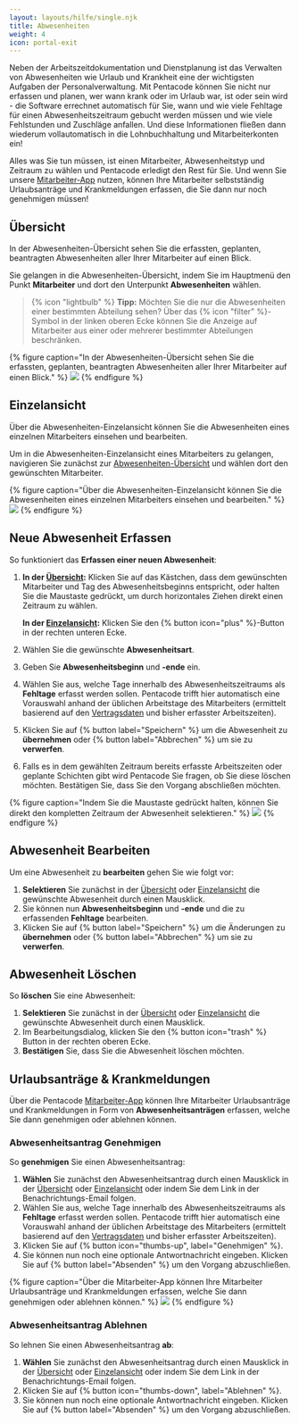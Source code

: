 ```yaml
---
layout: layouts/hilfe/single.njk
title: Abwesenheiten
weight: 4
icon: portal-exit
---
```


Neben der Arbeitszeitdokumentation und Dienstplanung ist das Verwalten von Abwesenheiten wie Urlaub und
Krankheit eine der wichtigsten Aufgaben der Personalverwaltung. Mit Pentacode können Sie nicht nur erfassen und planen,
wer wann krank oder im Urlaub war, ist oder sein wird - die Software errechnet automatisch für Sie, wann und wie viele
Fehltage für einen Abwesenheitszeitraum gebucht werden müssen und wie viele Fehlstunden und Zuschläge anfallen. Und diese Informationen fließen dann wiederum vollautomatisch in die Lohnbuchhaltung und Mitarbeiterkonten ein!

Alles was Sie tun müssen, ist einen Mitarbeiter, Abwesenheitstyp und Zeitraum zu wählen und Pentacode erledigt den Rest für Sie. Und wenn Sie unsere [Mitarbeiter-App](/hilfe/handbuch/mitarbeiter-app) nutzen, können Ihre Mitarbeiter selbstständig Urlaubsanträge und Krankmeldungen erfassen, die Sie dann nur noch genehmigen müssen!

## Übersicht

In der Abwesenheiten-Übersicht sehen Sie die erfassten, geplanten, beantragten Abwesenheiten aller Ihrer Mitarbeiter
auf einen Blick.

Sie gelangen in die Abwesenheiten-Übersicht, indem Sie im Hauptmenü den Punkt **Mitarbeiter** und dort den Unterpunkt **Abwesenheiten** wählen.

> {% icon "lightbulb" %} **Tipp:** Möchten Sie die nur die Abwesenheiten einer bestimmten Abteilung sehen? Über das
> {% icon "filter" %}-Symbol in der linken oberen Ecke können Sie die Anzeige auf Mitarbeiter aus einer oder mehrerer
> bestimmter Abteilungen beschränken.

{% figure caption="In der Abwesenheiten-Übersicht sehen Sie die erfassten, geplanten, beantragten Abwesenheiten aller Ihrer Mitarbeiter auf einen Blick." %}
<img src="uebersicht.png" />
{% endfigure %}

## Einzelansicht

Über die Abwesenheiten-Einzelansicht können Sie die Abwesenheiten eines einzelnen Mitarbeiters einsehen und bearbeiten.

Um in die Abwesenheiten-Einzelansicht eines Mitarbeiters zu gelangen, navigieren Sie zunächst zur [Abwesenheiten-Übersicht](#übersicht) und wählen dort den gewünschten Mitarbeiter.

{% figure caption="Über die Abwesenheiten-Einzelansicht können Sie die Abwesenheiten eines einzelnen Mitarbeiters einsehen und bearbeiten." %}
<img src="einzeln.png" />
{% endfigure %}

## Neue Abwesenheit Erfassen

So funktioniert das **Erfassen einer neuen Abwesenheit**:

1. **In der [Übersicht](#übersicht):** Klicken Sie auf das Kästchen, dass dem gewünschten
   Mitarbeiter und Tag des Abwesenheitsbeginns entspricht, oder
   halten Sie die Maustaste gedrückt, um durch horizontales Ziehen direkt einen Zeitraum zu wählen.

   **In der [Einzelansicht](#einzelansicht):** Klicken Sie den {% button icon="plus" %}-Button in der rechten unteren Ecke.

2. Wählen Sie die gewünschte **Abwesenheitsart**.
3. Geben Sie **Abwesenheitsbeginn** und **-ende** ein.
4. Wählen Sie aus, welche Tage innerhalb des Abwesenheitszeitraums als **Fehltage** erfasst werden sollen. Pentacode
   trifft hier automatisch eine Vorauswahl anhand der üblichen Arbeitstage des Mitarbeiters (ermittelt basierend auf den
   [Vertragsdaten](/hilfe/handbuch/mitarbeiter/vertrag#feste-wochentage) und bisher erfasster Arbeitszeiten).
5. Klicken Sie auf {% button label="Speichern" %} um die Abwesenheit zu **übernehmen** oder
   {% button label="Abbrechen" %} um sie zu **verwerfen**.
6. Falls es in dem gewählten Zeitraum bereits erfasste Arbeitszeiten oder geplante Schichten gibt wird Pentacode Sie
   fragen, ob Sie diese löschen möchten. Bestätigen Sie, dass Sie den Vorgang abschließen möchten.

{% figure caption="Indem Sie die Maustaste gedrückt halten, können Sie direkt den kompletten Zeitraum der Abwesenheit selektieren." %}
<img src="abwesenheit-erfassen.gif" />
{% endfigure %}

## Abwesenheit Bearbeiten

Um eine Abwesenheit zu **bearbeiten** gehen Sie wie folgt vor:

1. **Selektieren** Sie zunächst in der [Übersicht](#übersicht) oder [Einzelansicht](#einzelansicht) die gewünschte
   Abwesenheit durch einen Mausklick.
2. Sie können nun **Abwesenheitsbeginn** und **-ende** und die zu erfassenden **Fehltage** bearbeiten.
3. Klicken Sie auf {% button label="Speichern" %} um die Änderungen zu **übernehmen** oder
   {% button label="Abbrechen" %} um sie zu **verwerfen**.

## Abwesenheit Löschen

So **löschen** Sie eine Abwesenheit:

1. **Selektieren** Sie zunächst in der [Übersicht](#übersicht) oder [Einzelansicht](#einzelansicht) die gewünschte
   Abwesenheit durch einen Mausklick.
2. Im Bearbeitungsdialog, klicken Sie den {% button icon="trash" %} Button in der rechten oberen Ecke.
3. **Bestätigen** Sie, dass Sie die Abwesenheit löschen möchten.

## Urlaubsanträge & Krankmeldungen

Über die Pentacode [Mitarbeiter-App](/hilfe/handbuch/mitarbeiter-app) können Ihre Mitarbeiter Urlaubsanträge und Krankmeldungen in Form von **Abwesenheitsanträgen** erfassen, welche Sie dann genehmigen oder ablehnen können.

### Abwesenheitsantrag Genehmigen

So **genehmigen** Sie einen Abwesenheitsantrag:

1. **Wählen** Sie zunächst den Abwesenheitsantrag durch einen Mausklick in der [Übersicht](#übersicht) oder
   [Einzelansicht](#einzelansicht) oder indem Sie dem Link in der Benachrichtungs-Email folgen.
2. Wählen Sie aus, welche Tage innerhalb des Abwesenheitszeitraums als **Fehltage** erfasst werden sollen. Pentacode
   trifft hier automatisch eine Vorauswahl anhand der üblichen Arbeitstage des Mitarbeiters (ermittelt basierend auf den
   [Vertragsdaten](/hilfe/handbuch/mitarbeiter/vertrag#feste-wochentage) und bisher erfasster Arbeitszeiten).
3. Klicken Sie auf {% button icon="thumbs-up", label="Genehmigen" %}.
4. Sie können nun noch eine optionale Antwortnachricht eingeben. Klicken Sie auf {% button label="Absenden" %} um den
   Vorgang abzuschließen.

{% figure caption="Über die Mitarbeiter-App können Ihre Mitarbeiter Urlaubsanträge und Krankmeldungen erfassen, welche Sie dann genehmigen oder ablehnen können." %}
<img src="antrag-genehmigen.gif" />
{% endfigure %}

### Abwesenheitsantrag Ablehnen

So lehnen Sie einen Abwesenheitsantrag **ab**:

1. **Wählen** Sie zunächst den Abwesenheitsantrag durch einen Mausklick in der [Übersicht](#übersicht) oder
   [Einzelansicht](#einzelansicht) oder indem Sie dem Link in der Benachrichtungs-Email folgen.
2. Klicken Sie auf {% button icon="thumbs-down", label="Ablehnen" %}.
3. Sie können nun noch eine optionale Antwortnachricht eingeben. Klicken Sie auf {% button label="Absenden" %} um den
   Vorgang abzuschließen.
